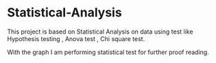 # Statistical-Analysis

This project is based on Statistical Analysis on data using test like Hypothesis testing , Anova test , Chi square test.

With the graph I am performing statistical test for further proof reading.
